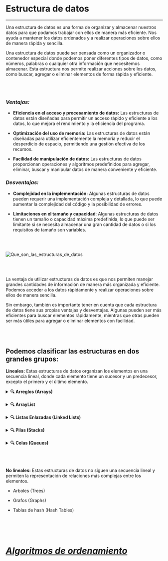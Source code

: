# **Estructura de datos**

---
Una estructura de datos es una forma de organizar y almacenar nuestros datos para que podamos trabajar con ellos de manera más eficiente. Nos ayuda a mantener los datos ordenados y a realizar operaciones sobre ellos de manera rápida y sencilla.

Una estructura de datos puede ser pensada como un organizador o contenedor especial donde podemos poner diferentes tipos de datos, como números, palabras o cualquier otra información que necesitemos almacenar. Esta estructura nos permite realizar acciones sobre los datos, como buscar, agregar o eliminar elementos de forma rápida y eficiente.

<br>
<br>


### ***Ventajas:***

- **Eficiencia en el acceso y procesamiento de datos:** Las estructuras de datos están diseñadas para permitir un acceso rápido y eficiente a los datos, lo que mejora el rendimiento y la eficiencia del programa.

- **Optimización del uso de memoria:** Las estructuras de datos están diseñadas para utilizar eficientemente la memoria y reducir el desperdicio de espacio, permitiendo una gestión efectiva de los recursos.

- **Facilidad de manipulación de datos:** Las estructuras de datos proporcionan operaciones y algoritmos predefinidos para agregar, eliminar, buscar y manipular datos de manera conveniente y eficiente.


### ***Desventajas:***

- **Complejidad en la implementación:** Algunas estructuras de datos pueden requerir una implementación compleja y detallada, lo que puede aumentar la complejidad del código y la posibilidad de errores.

- **Limitaciones en el tamaño y capacidad**: Algunas estructuras de datos tienen un tamaño o capacidad máxima predefinida, lo que puede ser limitante si se necesita almacenar una gran cantidad de datos o si los requisitos de tamaño son variables.

<br>
<br>

![Que_son_las_estructuras_de_datos](./img/edjpg.jpg)

<br>
<br>

La ventaja de utilizar estructuras de datos es que nos permiten manejar grandes cantidades de información de manera más organizada y eficiente. Podemos acceder a los datos rápidamente y realizar operaciones sobre ellos de manera sencilla.

Sin embargo, también es importante tener en cuenta que cada estructura de datos tiene sus propias ventajas y desventajas. Algunas pueden ser más eficientes para buscar elementos rápidamente, mientras que otras pueden ser más útiles para agregar o eliminar elementos con facilidad.

<br>
<br>

## Podemos clasificar las estructuras en dos grandes grupos:

**Lineales:** Estas estructuras de datos organizan los elementos en una secuencia lineal, donde cada elemento tiene un sucesor y un predecesor, excepto el primero y el último elemento. 



<details>
<summary><b>🔍 Arreglos (Arrays)</b></summary>
Imagina que tienes una caja con varios compartimentos numerados. Cada compartimento puede contener un objeto. Ahora, piensa en esos compartimentos como un arreglo. Un arreglo es una estructura de datos que nos permite almacenar una colección de elementos del mismo tipo en una secuencia ordenada.

<br>

![Organizador_de_caja](https://external-content.duckduckgo.com/iu/?u=https%3A%2F%2Fhttp2.mlstatic.com%2Forganizador-de-64-gavetas-promocion-truper-10895-D_NQ_NP_842967-MLM31224146550_062019-F.jpg&f=1&nofb=1&ipt=842b7f3aeba45f171aadfb4e15a98251b59a0eb02b4c3845e8534e6086764056&ipo=images)

<br>

Cada elemento en el arreglo tiene una posición única, llamada índice, que comienza desde cero. Es como si cada compartimento en la caja tuviera un número, y podemos acceder a cada objeto específico utilizando ese número.

<br>

### **Ventaja**
- La ventaja de utilizar arreglos es que nos permiten almacenar varios elementos en un solo lugar y acceder a ellos de forma rápida y sencilla utilizando su índice.

### **Desventaja**
- Los arreglos tienen un tamaño fijo una vez que se crean, lo que significa que no pueden crecer o disminuir dinámicamente. Esto significa que debemos especificar el tamaño del arreglo al crearlo y no podemos agregar o eliminar elementos más allá de ese tamaño inicial.

---

### Usos
- Aplicaciones de procesamiento de imagen

- Sistema de gestión de bases de datos

- Aplicaciones de análisis financiero

- Simulaciones y juegos

- Aplicaciones científicas

- Aplicaciones de procesamiento de texto

</details>

<br>

<details>
 <summary><b>🔍 ArrayList</b></summary>

Imagina que tienes una lista de cosas y quieres guardarla en un papel. Si tienes más cosas para agregar a la lista, tendrás que agregarlas al final o entre los elementos existentes. Ahora, piensa en esa lista como un ArrayList.

<br>

![Lista_de_compras](https://imagens-revista.vivadecora.com.br/uploads/2018/04/Lista-de-compras-no-papel.jpg)

Un ArrayList es una estructura de datos en la programación que nos permite almacenar una colección de elementos en una secuencia ordenada y dinámica. A diferencia de un arreglo tradicional, un ArrayList puede crecer o disminuir de tamaño automáticamente según agreguemos o eliminemos elementos.

<br>

## **Ventaja**

- Nos brinda flexibilidad en términos de tamaño. No necesitamos especificar un tamaño fijo al crearlo, como en un arreglo. Podemos agregar elementos fácilmente utilizando el método add() y eliminar elementos utilizando el método remove(). El ArrayList se ajustará automáticamente para acomodar los cambios en la cantidad de elementos.

## **Desventajas**

- Mayor consumo de memoria debido a la capacidad interna que puede ser mayor que la cantidad de elementos reales. Además, las operaciones de inserción y eliminación en posiciones intermedias pueden ser menos eficientes en comparación con un arreglo tradicional. 

---

## Usos

- Aplicación de gestión de contactos

- Sistemas de inventario y ventas

- Aplicaciones de redes sociales

- Aplicación de reproducción de musica

- Registro de eventos

</details>

<br>

<details>
 <summary><b>🔍 Listas Enlazadas (Linked Lists)</b></summary>

Imagina una cadena de personas tomadas de la mano. Cada persona tiene un brazo libre que puede sostener la mano de otra persona. Ahora, piensa en esa cadena de personas como una lista enlazada.

<br>

![Personas_tomadas_de_la_mano](https://external-content.duckduckgo.com/iu/?u=https%3A%2F%2Fimage.freepik.com%2Ffoto-gratis%2Famigos-tomados-mano-al-atardecer_53876-10578.jpg&f=1&nofb=1&ipt=d430791cf2aaf87e5e0c437612e4e9d5096ec362c62eabfbb5009d9a582106c8&ipo=images)

<br>

Una lista enlazada es una estructura de datos en la que cada elemento, llamado nodo, contiene un valor y una referencia (o enlace) al siguiente nodo en la lista. A diferencia de un arreglo, los nodos de una lista enlazada no se almacenan de manera contigua en la memoria, sino que pueden estar dispersos en diferentes ubicaciones.

<br>

## **Ventaja**

- Permite una inserción y eliminación eficiente de elementos en cualquier posición de la lista. Cuando se inserta un nuevo nodo en la lista, se actualizan los enlaces de los nodos vecinos para incluir el nuevo nodo. Del mismo modo, cuando se elimina un nodo, los enlaces se ajustan para excluir el nodo eliminado.

## **Desventajas**

- El acceso a un nodo en una posición específica puede ser más lento en comparación con un arreglo. Para acceder a un nodo en una lista enlazada, se debe recorrer la lista desde el nodo inicial hasta el nodo deseado, siguiendo los enlaces entre los nodos.

---

## Usos

- Implementación de pilas y colas

- Manejo de memoria en sistemas operativos

- Editor de texto

- Historial de navegación de un ordenador

- Listas de reproducción de música


</details>

<br>

<details>
  <summary><b>🔍 Pilas (Stacks)</b></summary>

Imagina una pila de platos en un restaurante. Cada vez que se lava un nuevo plato, se coloca en la parte superior, y cuando se quiere tomar un plato, siempre se toma el que está en la parte superior de la pila.

<br>

![Pila_de_platos](https://external-content.duckduckgo.com/iu/?u=https%3A%2F%2Ftse3.mm.bing.net%2Fth%3Fid%3DOIP.FR-vZvNEe9nID8HZysvrMAHaKE%26pid%3DApi&f=1&ipt=fa5d1bca3fe720614cd1af5ecb94ba9d9c7ee55555886a472316208e0169702b&ipo=images)

<br>

Una pila es una estructura de datos en la que los elementos se agregan y eliminan siguiendo el principio LIFO (Last In, First Out). Es similar a una pila de platos, donde el último plato que se agrega es el primero en ser eliminado.

>Las operaciones principales que se realizan en una pila son:
>
> - "Push": Agregar un elemento a la parte superior de la pila.
> - "Pop": Eliminar y retornar el elemento en la parte superior de la pila.
> - "Peek" o "Top": Obtener el valor del elemento en la parte superior de la pila sin eliminarlo.

<br>

## **Ventaja**

- **Eficiencia en operaciones:** Las operaciones principales en una pila, como "push" (agregar un elemento) y "pop" (eliminar un elemento), se realizan en tiempo constante O(1). 

- **Estructura simple:** Las pilas son estructuras de datos simples y fáciles de entender. 

- **Gestión de memoria:** Las pilas son útiles para gestionar la memoria en la pila de ejecución de un programa. Cada vez que se llama a una función, se agrega un marco de pila para almacenar las variables locales y los datos relacionados. Cuando la función termina, el marco se elimina automáticamente, lo que ayuda a gestionar eficientemente la memoria y evitar fugas de memoria.

## **Desventajas**

- **Acceso limitado:** El acceso a los elementos en una pila está restringido solo al elemento en la parte superior. No es posible acceder o modificar elementos en posiciones intermedias o inferiores sin eliminar primero los elementos superiores de la pila.

- **Tamaño limitado:** Las pilas tienen un tamaño máximo fijo, que está determinado por el espacio disponible en la memoria. Si se excede el tamaño máximo de la pila, puede ocurrir un desbordamiento de pila (stack overflow), lo que puede llevar a errores y fallos en el programa.

- **No admite búsqueda o ordenamiento eficiente:** Las pilas no son adecuadas para realizar operaciones de búsqueda o ordenamiento eficientes. 

---

## Usos

- Historial de navegación en un navegador web

- Manejo de deshacer y rehacer en editores de texto

- Evaluación de expresiones matemáticas

- Backtracking en algoritmos de búsqueda

</details>

<br>

<details>
<summary><b>🔍 Colas (Queues)</b></summary>

Imagina una fila de personas esperando en un banco. Cada vez que llega una nueva persona, se coloca al final de la fila, y cuando es su turno, se atiende y se retira de la fila. En este caso, el primero en llegar es el primero en ser atendido.

<br>

![Cola_de_banco](https://external-content.duckduckgo.com/iu/?u=https%3A%2F%2Fwww.elfueguino.com.ar%2Fwp-content%2Fuploads%2F2016%2F08%2Ffila-banco.jpg&f=1&nofb=1&ipt=6440661f8953262b4f5c1c3699515a99bb61a498fc3735c925e426a286554c3a&ipo=images)

<br>

Una cola es una estructura de datos en la que los elementos se agregan al final y se eliminan desde el principio siguiendo el principio FIFO (First In, First Out).

>Las operaciones principales que se realizan en una cola son:
>
>- "Enqueue" (Encolar): Agregar un elemento al final de la cola.
>- "Dequeue" (Desencolar): Eliminar y retornar el elemento en el frente de la cola.
>- "Front" (Frente): Obtener el valor del elemento en el frente de la cola sin eliminarlo.
>- "Rear" (Final): Obtener el valor del elemento en el final de la cola sin eliminarlo.

<br>

## **Ventaja**

- **Ordenamiento justo:** Las colas siguen el principio FIFO, lo que significa que los elementos se procesan en el orden en que llegaron. Esto garantiza un ordenamiento justo y evita la posibilidad de que un elemento se quede esperando indefinidamente. 

- **Implementación sencilla:** Las colas son estructuras de datos relativamente simples de implementar y comprender. 

- **Uso eficiente de recursos:** Las colas se utilizan para gestionar recursos compartidos de manera eficiente. 

## **Desventajas**

- **Acceso limitado:** Al igual que con las pilas, las colas también tienen acceso limitado a los elementos. Solo se puede acceder y eliminar el elemento en el frente de la cola, lo que puede limitar la flexibilidad en ciertos casos.

- **Tamaño limitado:** Las colas también tienen un tamaño máximo fijo, lo que significa que hay una capacidad máxima para almacenar elementos en la cola. Si se supera este límite, puede ocurrir un desbordamiento de cola (queue overflow), lo que puede causar errores o fallas en el programa.

- **Complejidad en la búsqueda:** Si se necesita buscar un elemento específico en una cola, puede requerir un recorrido secuencial desde el frente hasta el final de la cola, lo que puede tener un tiempo de ejecución proporcional al tamaño de la cola.

---

## Usos

- Gestión de tareas

- Procesamiento de solicitudes

- Búfer de mensajes

- Algoritmos de búsqueda y recorrido

</details>



<br>
<br>
<br>

**No lineales:** Estas estructuras de datos no siguen una secuencia lineal y permiten la representación de relaciones más complejas entre los elementos. 

  - Arboles (Trees)

  - Grafos (Graphs)

  - Tablas de hash (Hash Tables)

<br>
<br>
<br>

# [*Algoritmos de ordenamiento*](2_AlgoritmosOrdenamiento.md)